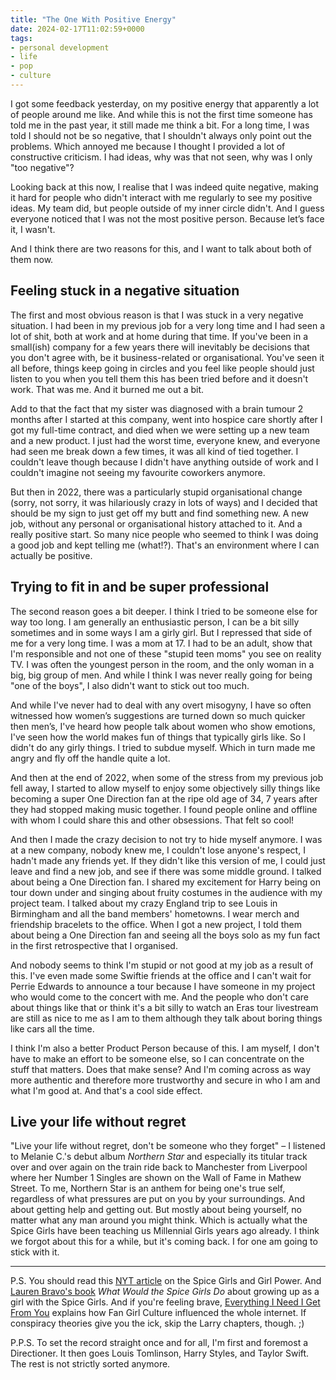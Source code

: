 ```yaml
---
title: "The One With Positive Energy"
date: 2024-02-17T11:02:59+0000
tags:
- personal development
- life
- pop
- culture
---
```


I got some feedback yesterday, on my positive energy that apparently a lot of people around me like. And while this is not the first time someone has told me in the past year, it still made me think a bit. For a long time, I was told I should not be so negative, that I shouldn't always only point out the problems. Which annoyed me because I thought I provided a lot of constructive criticism. I had ideas, why was that not seen, why was I only "too negative"?

Looking back at this now, I realise that I was indeed quite negative, making it hard for people who didn't interact with me regularly to see my positive ideas. My team did, but people outside of my inner circle didn't. And I guess everyone noticed that I was not the most positive person. Because let’s face it, I wasn't.

And I think there are two reasons for this, and I want to talk about both of them now.

## Feeling stuck in a negative situation

The first and most obvious reason is that I was stuck in a very negative situation. I had been in my previous job for a very long time and I had seen a lot of shit, both at work and at home during that time. If you've been in a small(ish) company for a few years there will inevitably be decisions that you don't agree with, be it business-related or organisational. You've seen it all before, things keep going in circles and you feel like people should just listen to you when you tell them this has been tried before and it doesn't work. That was me. And it burned me out a bit.

Add to that the fact that my sister was diagnosed with a brain tumour 2 months after I started at this company, went into hospice care shortly after I got my full-time contract, and died when we were setting up a new team and a new product. I just had the worst time, everyone knew, and everyone had seen me break down a few times, it was all kind of tied together. I couldn't leave though because I didn't have anything outside of work and I couldn't imagine not seeing my favourite coworkers anymore.

But then in 2022, there was a particularly stupid organisational change (sorry, not sorry, it was hilariously crazy in lots of ways) and I decided that should be my sign to just get off my butt and find something new. A new job, without any personal or organisational history attached to it. And a really positive start. So many nice people who seemed to think I was doing a good job and kept telling me (what!?). That's an environment where I can actually be positive.

## Trying to fit in and be super professional

The second reason goes a bit deeper. I think I tried to be someone else for way too long. I am generally an enthusiastic person, I can be a bit silly sometimes and in some ways I am a girly girl. But I repressed that side of me for a very long time. I was a mom at 17. I had to be an adult, show that I'm responsible and not one of these "stupid teen moms" you see on reality TV. I was often the youngest person in the room, and the only woman in a big, big group of men. And while I think I was never really going for being "one of the boys", I also didn't want to stick out too much.

And while I've never had to deal with any overt misogyny, I have so often witnessed how women’s suggestions are turned down so much quicker then men’s, I've heard how people talk about women who show emotions, I've seen how the world makes fun of things that typically girls like. So I didn't do any girly things. I tried to subdue myself. Which in turn made me angry and fly off the handle quite a lot.

And then at the end of 2022, when some of the stress from my previous job fell away, I started to allow myself to enjoy some objectively silly things like becoming a super One Direction fan at the ripe old age of 34, 7 years after they had stopped making music together. I found people online and offline with whom I could share this and other obsessions. That felt so cool!

And then I made the crazy decision to not try to hide myself anymore. I was at a new company, nobody knew me, I couldn't lose anyone's respect, I hadn't made any friends yet. If they didn't like this version of me, I could just leave and find a new job, and see if there was some middle ground. I talked about being a One Direction fan. I shared my excitement for Harry being on tour down under and singing about fruity costumes in the audience with my project team. I talked about my crazy England trip to see Louis in Birmingham and all the band members' hometowns. I wear merch and friendship bracelets to the office. When I got a new project, I told them about being a One Direction fan and seeing all the boys solo as my fun fact in the first retrospective that I organised.

And nobody seems to think I'm stupid or not good at my job as a result of this. I've even made some Swiftie friends at the office and I can't wait for Perrie Edwards to announce a tour because I have someone in my project who would come to the concert with me. And the people who don't care about things like that or think it's a bit silly to watch an Eras tour livestream are still as nice to me as I am to them although they talk about boring things like cars all the time.

I think I'm also a better Product Person because of this. I am myself, I don't have to make an effort to be someone else, so I can concentrate on the stuff that matters. Does that make sense? And I'm coming across as way more authentic and therefore more trustworthy and secure in who I am and what I'm good at. And that's a cool side effect.

## Live your life without regret

"Live your life without regret, don't be someone who they forget" – I listened to Melanie C.'s debut album *Northern Star* and especially its titular track over and over again on the train ride back to Manchester from Liverpool where her Number 1 Singles are shown on the Wall of Fame in Mathew Street. To me, Northern Star is an anthem for being one's true self, regardless of what pressures are put on you by your surroundings. And about getting help and getting out. But mostly about being yourself, no matter what any man around you might think. Which is actually what the Spice Girls have been teaching us Millennial Girls years ago already. I think we forgot about this for a while, but it's coming back. I for one am going to stick with it.

---

P.S. You should read this [NYT article](https://www.nytimes.com/2022/04/28/arts/music/spice-girls-girl-power.html) on the Spice Girls and Girl Power. And [Lauren Bravo's book](https://agnesbuchhandlung.buchhandlung.de/shop/article/37427343/lauren_bravo_what_would_the_spice_girls_do_.html) *What Would the Spice Girls Do* about growing up as a girl with the Spice Girls. And if you're feeling brave, [Everything I Need I Get From You](https://agnesbuchhandlung.buchhandlung.de/shop/article/46265135/kaitlyn_tiffany_everything_i_need_i_get_from_you.html) explains how Fan Girl Culture influenced the whole internet. If conspiracy theories give you the ick, skip the Larry chapters, though. ;)

P.P.S. To set the record straight once and for all, I'm first and foremost a Directioner. It then goes Louis Tomlinson, Harry Styles, and Taylor Swift. The rest is not strictly sorted anymore.
